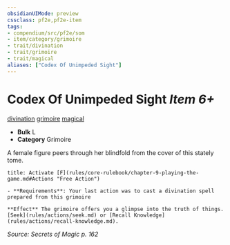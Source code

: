```yaml
---
obsidianUIMode: preview
cssclass: pf2e,pf2e-item
tags:
- compendium/src/pf2e/som
- item/category/grimoire
- trait/divination
- trait/grimoire
- trait/magical
aliases: ["Codex Of Unimpeded Sight"]
---
```

# Codex Of Unimpeded Sight *Item 6+*  
[divination](rules/traits/divination.md "Divination School Trait")  [grimoire](rules/traits/grimoire-som.md "Grimoire Item Trait")  [magical](rules/traits/magical.md "Magical Item Trait")  

- **Bulk** L
- **Category** Grimoire

A female figure peers through her blindfold from the cover of this stately tome.

```ad-embed-ability
title: Activate [F](rules/core-rulebook/chapter-9-playing-the-game.md#Actions "Free Action")

- **Requirements**: Your last action was to cast a divination spell prepared from this grimoire

**Effect** The grimoire offers you a glimpse into the truth of things. [Seek](rules/actions/seek.md) or [Recall Knowledge](rules/actions/recall-knowledge.md).
```

*Source: Secrets of Magic p. 162*